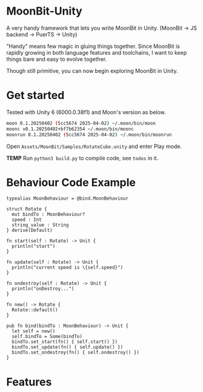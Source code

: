 # MoonBit-Unity

A very handy framework that lets you write MoonBit in Unity. (MoonBit -> JS backend -> PuerTS -> Unity)

"Handy" means few magic in gluing things together. Since MoonBit is rapidly growing in both language features and toolchains, I want to keep things bare and easy to evolve together.

Though still primitive, you can now begin exploring MoonBit in Unity.

# Get started
Tested with Unity 6 (6000.0.38f1) and Moon's version as below.
```bash
moon 0.1.20250402 (5cc5674 2025-04-02) ~/.moon/bin/moon
moonc v0.1.20250402+bf7b62354 ~/.moon/bin/moonc
moonrun 0.1.20250402 (5cc5674 2025-04-02) ~/.moon/bin/moonrun
```

Open `Assets/MoonBit/Samples/RotateCube.unity` and enter Play mode.

**TEMP** Run `python3 build.py` to compile code, see `todos` in it.

# Behaviour Code Example

```moonbit
typealias MoonBehaviour = @bind.MoonBehaviour

struct Rotate {
  mut bindTo : MoonBehaviour?
  speed : Int
  string_value : String
} derive(Default)

fn start(self : Rotate) -> Unit {
  println("start")
}

fn update(self : Rotate) -> Unit {
  println("current speed is \{self.speed}")
}

fn ondestroy(self : Rotate) -> Unit {
  println("onDestroy...")
}

fn new() -> Rotate {
  Rotate::default()
}

pub fn bind(bindTo : MoonBehaviour) -> Unit {
  let self = new()
  self.bindTo = Some(bindTo)
  bindTo.set_start(fn() { self.start() })
  bindTo.set_update(fn() { self.update() })
  bindTo.set_ondestroy(fn() { self.ondestroy() })
}
```

# Features
